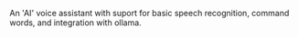 An 'AI' voice assistant with suport for basic speech recognition, command words, and integration with ollama.
